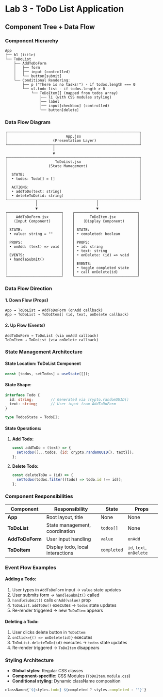 # Lab 3 - ToDo List Application

## Component Tree + Data Flow

### Component Hierarchy

```
App
├── h1 (title)
└── ToDoList
    ├── AddToDoForm
    │   ├── form
    │   ├── input (controlled)
    │   └── button[submit]
    └── Conditional Rendering:
        ├── p ("There is no tasks!") - if todos.length === 0
        └── ul.todo-list - if todos.length > 0
            └── ToDoItem[] (mapped from todos array)
                ├── li (with CSS modules styling)
                ├── label
                ├── input[checkbox] (controlled)
                └── button[delete]
```

### Data Flow Diagram

```
┌─────────────────────────────────────────────────────────────┐
│                           App.jsx                           │
│                     (Presentation Layer)                    │
└─────────────────────┬───────────────────────────────────────┘
                      │
                      ▼
┌─────────────────────────────────────────────────────────────┐
│                      ToDoList.jsx                           │
│                   (State Management)                        │
│                                                             │
│  STATE:                                                     │
│  • todos: Todo[] = []                                       │
│                                                             │
│  ACTIONS:                                                   │
│  • addToDo(text: string)                                    │
│  • deleteToDo(id: string)                                   │
└─────────────┬───────────────────────────┬───────────────────┘
              │                           │
              ▼                           ▼
┌─────────────────────────┐    ┌─────────────────────────────┐
│    AddToDoForm.jsx      │    │       ToDoItem.jsx          │
│   (Input Component)     │    │    (Display Component)      │
│                         │    │                             │
│ STATE:                  │    │ STATE:                      │
│ • value: string = ""    │    │ • completed: boolean        │
│                         │    │                             │
│ PROPS:                  │    │ PROPS:                      │
│ • onAdd: (text) => void │    │ • id: string                │
│                         │    │ • text: string              │
│ EVENTS:                 │    │ • onDelete: (id) => void    │
│ • handleSubmit()        │    │                             │
│                         │    │ EVENTS:                     │
│                         │    │ • toggle completed state    │
│                         │    │ • call onDelete(id)         │
└─────────────────────────┘    └─────────────────────────────┘
```

### Data Flow Direction

#### 1. **Down Flow (Props)**
```
App → ToDoList → AddToDoForm (onAdd callback)
App → ToDoList → ToDoItem[] (id, text, onDelete callback)
```

#### 2. **Up Flow (Events)**
```
AddToDoForm → ToDoList (via onAdd callback)
ToDoItem → ToDoList (via onDelete callback)
```

### State Management Architecture

#### **State Location: ToDoList Component**
```jsx
const [todos, setTodos] = useState([]);
```

#### **State Shape:**
```typescript
interface Todo {
  id: string;        // Generated via crypto.randomUUID()
  text: string;      // User input from AddToDoForm
}

type TodosState = Todo[];
```

#### **State Operations:**

1. **Add Todo:**
   ```jsx
   const addToDo = (text) => {
     setTodos([...todos, {id: crypto.randomUUID(), text}]);
   };
   ```

2. **Delete Todo:**
   ```jsx
   const deleteToDo = (id) => {
     setTodos(todos.filter((todo) => todo.id !== id));
   };
   ```

### Component Responsibilities

| Component | Responsibility | State | Props |
|-----------|---------------|-------|--------|
| **App** | Root layout, title | None | None |
| **ToDoList** | State management, coordination | `todos[]` | None |
| **AddToDoForm** | User input handling | `value` | `onAdd` |
| **ToDoItem** | Display todo, local interactions | `completed` | `id`, `text`, `onDelete` |

### Event Flow Examples

#### **Adding a Todo:**
1. User types in `AddToDoForm` input → `value` state updates
2. User submits form → `handleSubmit()` called
3. `handleSubmit()` calls `onAdd(value)` prop
4. `ToDoList.addToDo()` executes → `todos` state updates
5. Re-render triggered → new `ToDoItem` appears

#### **Deleting a Todo:**
1. User clicks delete button in `ToDoItem`
2. `onClick={() => onDelete(id)}` executes
3. `ToDoList.deleteToDo(id)` executes → `todos` state updates
4. Re-render triggered → `ToDoItem` disappears

### Styling Architecture

- **Global styles:** Regular CSS classes
- **Component-specific:** CSS Modules (`ToDoItem.module.css`)
- **Conditional styling:** Dynamic className composition

```jsx
className={`${styles.todo} ${completed ? styles.completed : ''}`}
```